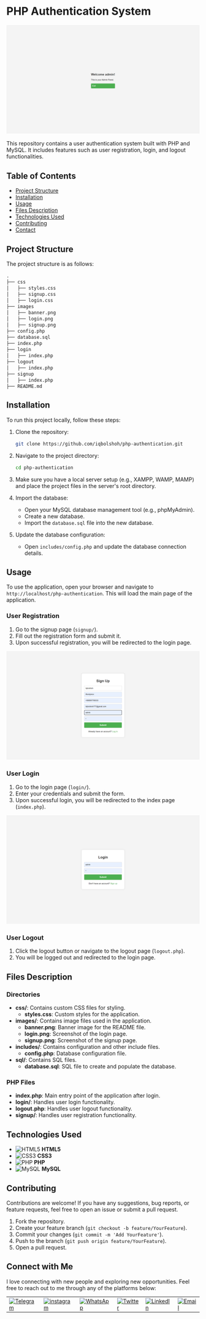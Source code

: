 # PHP Authentication System

![Banner](images/banner.png)

This repository contains a user authentication system built with PHP and MySQL. It includes features such as user registration, login, and logout functionalities.

## Table of Contents

- [Project Structure](#project-structure)
- [Installation](#installation)
- [Usage](#usage)
- [Files Description](#files-description)
- [Technologies Used](#technologies-used)
- [Contributing](#contributing)
- [Contact](#contact)

## Project Structure

The project structure is as follows:

```
.
├── css
│   ├── styles.css
│   ├── signup.css
│   ├── login.css
├── images
│   ├── banner.png
│   ├── login.png
│   ├── signup.png
├── config.php
├── database.sql
├── index.php
├── login
│   ├── index.php
├── logout
│   ├── index.php
├── signup
│   ├── index.php
├── README.md
```

## Installation

To run this project locally, follow these steps:

1. Clone the repository:
   ```bash
   git clone https://github.com/iqbolshoh/php-authentication.git
   ```
2. Navigate to the project directory:
   ```bash
   cd php-authentication
   ```
3. Make sure you have a local server setup (e.g., XAMPP, WAMP, MAMP) and place the project files in the server's root directory.

4. Import the database:
   - Open your MySQL database management tool (e.g., phpMyAdmin).
   - Create a new database.
   - Import the `database.sql` file into the new database.

5. Update the database configuration:
   - Open `includes/config.php` and update the database connection details.

## Usage

To use the application, open your browser and navigate to `http://localhost/php-authentication`. This will load the main page of the application.

### User Registration

1. Go to the signup page (`signup/`).
2. Fill out the registration form and submit it.
3. Upon successful registration, you will be redirected to the login page.

![Signup](images/singup.png)

### User Login

1. Go to the login page (`login/`).
2. Enter your credentials and submit the form.
3. Upon successful login, you will be redirected to the index page (`index.php`).

![Login](images/login.png)

### User Logout

1. Click the logout button or navigate to the logout page (`logout.php`).
2. You will be logged out and redirected to the login page.

## Files Description

### Directories

- **css/**: Contains custom CSS files for styling.
  - **styles.css**: Custom styles for the application.
- **images/**: Contains image files used in the application.
  - **banner.png**: Banner image for the README file.
  - **login.png**: Screenshot of the login page.
  - **signup.png**: Screenshot of the signup page.
- **includes/**: Contains configuration and other include files.
  - **config.php**: Database configuration file.
- **sql/**: Contains SQL files.
  - **database.sql**: SQL file to create and populate the database.

### PHP Files

- **index.php**: Main entry point of the application after login.
- **login/**: Handles user login functionality.
- **logout.php**: Handles user logout functionality.
- **signup/**: Handles user registration functionality.

## Technologies Used

- ![HTML5](https://img.icons8.com/color/48/000000/html-5.png) **HTML5**
- ![CSS3](https://img.icons8.com/color/48/000000/css3.png) **CSS3**
- ![PHP](https://img.icons8.com/officel/40/000000/php-logo.png) **PHP**
- ![MySQL](https://img.icons8.com/ios-filled/50/000000/mysql-logo.png) **MySQL**

## Contributing

Contributions are welcome! If you have any suggestions, bug reports, or feature requests, feel free to open an issue or submit a pull request.

1. Fork the repository.
2. Create your feature branch (`git checkout -b feature/YourFeature`).
3. Commit your changes (`git commit -m 'Add YourFeature'`).
4. Push to the branch (`git push origin feature/YourFeature`).
5. Open a pull request.

## Connect with Me

I love connecting with new people and exploring new opportunities. Feel free to reach out to me through any of the
platforms below:

<table>
    <tr>
        <td>
            <a href="https://t.me/iqbolshoh_777">
                <img src="https://github.com/gayanvoice/github-active-users-monitor/blob/master/public/images/icons/telegram.svg"
                    height="48" width="48" alt="Telegram" />
            </a>
        </td>
        <td>
            <a href="https://instagram.com/iqbolshoh_777" target="blank"><img align="center"
                    src="https://raw.githubusercontent.com/rahuldkjain/github-profile-readme-generator/master/src/images/icons/Social/instagram.svg"
                    alt="instagram" height="48" width="48" /></a>
        </td>
        <td>
            <a href="https://wa.me/qr/22PVFQSMQQX4F1">
                <img src="https://github.com/gayanvoice/github-active-users-monitor/blob/master/public/images/icons/whatsapp.svg"
                    height="48" width="48" alt="WhatsApp" />
            </a>
        </td>
        <td>
            <a href="https://x.com/iqbolshoh_777">
                <img src="https://img.shields.io/badge/X-000000?style=for-the-badge&logo=x&logoColor=white" height="48"
                    width="48" alt="Twitter" />
            </a>
        </td>
        <td>
            <a href="https://www.linkedin.com/in/iqbolshoh/">
                <img src="https://github.com/gayanvoice/github-active-users-monitor/blob/master/public/images/icons/linkedin.svg"
                    height="48" width="48" alt="LinkedIn" />
            </a>
        </td>
        <td>
            <a href="mailto:iilhomjonov777@gmail.com">
                <img src="https://github.com/gayanvoice/github-active-users-monitor/blob/master/public/images/icons/gmail.svg"
                    height="48" width="48" alt="Email" />
            </a>
        </td>
    </tr>
</table>
